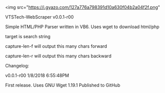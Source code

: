 <img src="https://i.gyazo.com/127a776a798391d10a630f04b2a04f2f.png"

VTSTech-WebScraper v0.0.1-r00

Simple HTML/PHP Parser written in VB6. Uses wget to download html/php

target is search string

capture-len-f will output this many chars forward

capture-len-r will output this many chars backward

Changelog:

v0.0.1-r00 1/8/2018 6:55:48PM

First release.
Uses GNU Wget 1.19.1
Published to GitHub